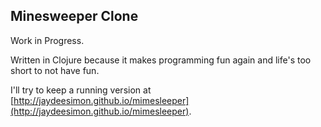## Minesweeper Clone

Work in Progress.

Written in Clojure because it makes programming fun again and life's too short to not have fun.

I'll try to keep a running version at [http://jaydeesimon.github.io/mimesleeper](http://jaydeesimon.github.io/mimesleeper).

